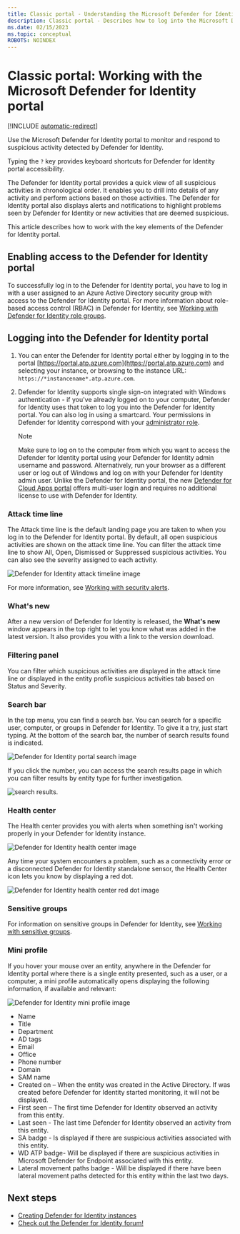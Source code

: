 ```yaml
---
title: Classic portal - Understanding the Microsoft Defender for Identity portal
description: Classic portal - Describes how to log into the Microsoft Defender for Identity portal and the components of the portal
ms.date: 02/15/2023
ms.topic: conceptual
ROBOTS: NOINDEX
---
```


# Classic portal: Working with the Microsoft Defender for Identity portal

[!INCLUDE [automatic-redirect](../includes/automatic-redirect.md)]
 
Use the Microsoft Defender for Identity portal to monitor and respond to suspicious activity detected by Defender for Identity.

Typing the `?` key provides keyboard shortcuts for Defender for Identity portal accessibility.

The Defender for Identity portal provides a quick view of all suspicious activities in chronological order. It enables you to drill into details of any activity and perform actions based on those activities. The Defender for Identity portal also displays alerts and notifications to highlight problems seen by Defender for Identity or new activities that are deemed suspicious.

This article describes how to work with the key elements of the Defender for Identity portal.

## Enabling access to the Defender for Identity portal

To successfully log in to the Defender for Identity portal, you have to log in with a user assigned to an Azure Active Directory security group with access to the Defender for Identity portal.
For more information about role-based access control (RBAC) in Defender for Identity, see [Working with Defender for Identity role groups](deploy/role-groups.md).

## Logging into the Defender for Identity portal

1. You can enter the Defender for Identity portal either by logging in to the portal [https://portal.atp.azure.com](https://portal.atp.azure.com) and selecting your instance, or browsing to the instance URL: `https://*instancename*.atp.azure.com`.

1. Defender for Identity supports single sign-on integrated with Windows authentication - if you've already logged on to your computer, Defender for Identity uses that token to log you into the Defender for Identity portal. You can also log in using a smartcard. Your permissions in Defender for Identity correspond with your [administrator role](deploy/role-groups.md).

   > [!NOTE]
   > Make sure to log on to the computer from which you want to access the Defender for Identity portal using your Defender for Identity admin username and password. Alternatively, run your browser as a different user or log out of Windows and log on with your Defender for Identity admin user. Unlike the Defender for Identity portal, the new [Defender for Cloud Apps portal](https://portal.cloudappsecurity.com) offers multi-user login and requires no additional license to use with Defender for Identity.

### Attack time line

The Attack time line is the default landing page you are taken to when you log in to the Defender for Identity portal. By default, all open suspicious activities are shown on the attack time line. You can filter the attack time line to show All, Open, Dismissed or Suppressed suspicious activities. You can also see the severity assigned to each activity.

![Defender for Identity attack timeline image](media/sa-timeline.png)

For more information, see [Working with security alerts](/defender-for-identity/classic-working-with-suspicious-activities).

### What's new

After a new version of Defender for Identity is released, the **What's new** window appears in the top right to let you know what was added in the latest version. It also provides you with a link to the version download.

### Filtering panel

You can filter which suspicious activities are displayed in the attack time line or displayed in the entity profile suspicious activities tab based on Status and Severity.

<a name="search-bar"></a>

### Search bar

In the top menu, you can find a search bar. You can search for a specific user, computer, or groups in Defender for Identity. To give it a try, just start typing. At the bottom of the search bar, the number of search results found is indicated.

![Defender for Identity portal search image](media/workspace-portal-search.png)

If you click the number, you can access the search results page in which you can filter results by entity type for further investigation.

![search results.](media/search-results.png)

### Health center

The Health center provides you with alerts when something isn't working properly in your Defender for Identity instance.

![Defender for Identity health center image](media/health-issue.png)

Any time your system encounters a problem, such as a connectivity error or a disconnected Defender for Identity standalone sensor, the Health Center icon lets you know by displaying a red dot.

![Defender for Identity health center red dot image](media/health-bar.png)

### Sensitive groups

For information on sensitive groups in Defender for Identity, see [Working with sensitive groups](/defender-for-identity/classic-manage-sensitive-honeytoken-accounts).

### Mini profile

If you hover your mouse over an entity, anywhere in the Defender for Identity portal where there is a single entity presented, such as a user, or a computer, a mini profile automatically opens displaying the following information, if available and relevant:

![Defender for Identity mini profile image](media/mini-profile.png)

- Name
- Title
- Department
- AD tags
- Email
- Office
- Phone number
- Domain
- SAM name
- Created on – When the entity was created in the Active Directory. If was created before Defender for Identity started monitoring, it will not be displayed.
- First seen – The first time Defender for Identity observed an activity from this entity.
- Last seen - The last time Defender for Identity observed an activity from this entity.
- SA badge - Is displayed if there are suspicious activities associated with this entity.
- WD ATP badge- Will be displayed if there are suspicious activities in Microsoft Defender for Endpoint associated with this entity.
- Lateral movement paths badge - Will be displayed if there have been lateral movement paths detected for this entity within the last two days.

## Next steps

- [Creating Defender for Identity instances](/defender-for-identity/classic-install-step1)
- [Check out the Defender for Identity forum!](<https://aka.ms/MDIcommunity>)

